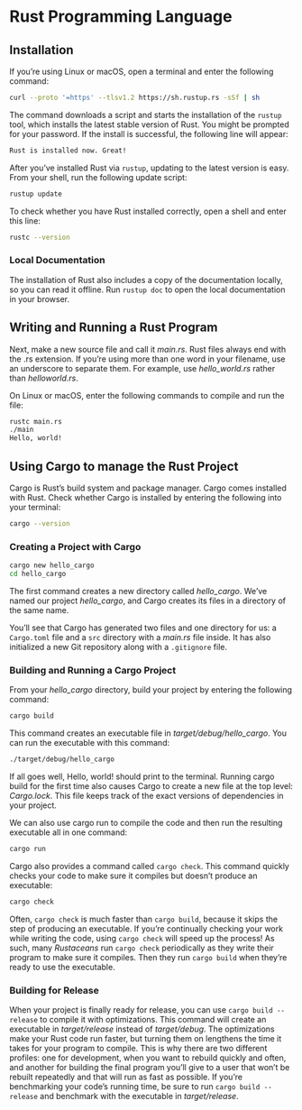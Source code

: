 # Rust Programming Language

## Installation

If you’re using Linux or macOS, open a terminal and enter the following command:

```bash
curl --proto '=https' --tlsv1.2 https://sh.rustup.rs -sSf | sh
```

The command downloads a script and starts the installation of the `rustup` tool, which installs the latest stable version of Rust. You might be prompted for your password. If the install is successful, the following line will appear:

```bash
Rust is installed now. Great!
```

After you’ve installed Rust via `rustup`, updating to the latest version is easy. From your shell, run the following update script:

```bash
rustup update
```

To check whether you have Rust installed correctly, open a shell and enter this line:

```bash
rustc --version
```

### Local Documentation

The installation of Rust also includes a copy of the documentation locally, so you can read it offline. Run `rustup doc` to open the local documentation in your browser.

## Writing and Running a Rust Program

Next, make a new source file and call it _main.rs_. Rust files always end with the .rs extension. If you’re using more than one word in your filename, use an underscore to separate them. For example, use _hello_world.rs_ rather than _helloworld.rs_.

On Linux or macOS, enter the following commands to compile and run the file:

```bash
rustc main.rs
./main
Hello, world!
```

## Using Cargo to manage the Rust Project

Cargo is Rust’s build system and package manager. Cargo comes installed with Rust. Check whether Cargo is installed by entering the following into your terminal:

```bash
cargo --version
```

### Creating a Project with Cargo

```bash
cargo new hello_cargo
cd hello_cargo
```

The first command creates a new directory called _hello_cargo_. We’ve named our project _hello_cargo_, and Cargo creates its files in a directory of the same name.

You’ll see that Cargo has generated two files and one directory for us: a `Cargo.toml` file and a `src` directory with a _main.rs_ file inside. It has also initialized a new Git repository along with a `.gitignore` file.

### Building and Running a Cargo Project

From your _hello_cargo_ directory, build your project by entering the following command:

```bash
cargo build
```

This command creates an executable file in _target/debug/hello_cargo_.
You can run the executable with this command:

```bash
./target/debug/hello_cargo
```

If all goes well, Hello, world! should print to the terminal. Running cargo build for the first time also causes Cargo to create a new file at the top level: _Cargo.lock_. This file keeps track of the exact versions of dependencies in your project.

We can also use cargo run to compile the code and then run the resulting executable all in one command:

```bash
cargo run
```

Cargo also provides a command called `cargo check`. This command quickly checks your code to make sure it compiles but doesn’t produce an executable:

```bash
cargo check
```

Often, `cargo check` is much faster than `cargo build`, because it skips the step of producing an executable. If you’re continually checking your work while writing the code, using `cargo check` will speed up the process! As such, many _Rustaceans_ run `cargo check` periodically as they write their program to make sure it compiles. Then they run `cargo build` when they’re ready to use the executable.

### Building for Release

When your project is finally ready for release, you can use `cargo build --release` to compile it with optimizations. This command will create an executable in _target/release_ instead of _target/debug_. The optimizations make your Rust code run faster, but turning them on lengthens the time it takes for your program to compile. This is why there are two different profiles: one for development, when you want to rebuild quickly and often, and another for building the final program you’ll give to a user that won’t be rebuilt repeatedly and that will run as fast as possible. If you’re benchmarking your code’s running time, be sure to run `cargo build --release` and benchmark with the executable in _target/release_.
